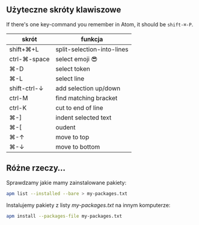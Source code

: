 ## Użyteczne skróty klawiszowe

If there's one key-command you remember in Atom, it should be `shift-⌘-P`.

| skrót          | funkcja                        |
|----------------|--------------------------------|
|  shift+⌘+L     |  split-selection-into-lines    |
|  ctrl-⌘-space  |  select emoji 😎               |
|  ⌘-D           |  select token                  |
|  ⌘-L           |  select line                   |
|  shift-ctrl-↓  |  add selection up/down         |
|  ctrl-M        |  find matching bracket         |
|  ctrl-K        |  cut to end of line            |
|  ⌘-]           |  indent selected text          |
|  ⌘-[           |  oudent                        |
|  ⌘-↑           |  move to top                   |
|  ⌘-↓           |  move to bottom                |


## Różne rzeczy…

Sprawdzamy jakie mamy zainstalowane pakiety:

```bash
apm list --installed --bare > my-packages.txt
```

Instalujemy pakiety z listy _my-packages.txt_ na innym komputerze:

```bash
apm install --packages-file my-packages.txt
```
